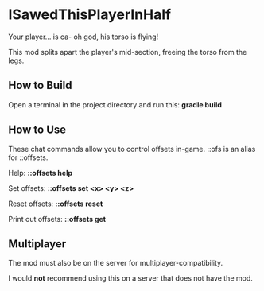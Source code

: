 # ISawedThisPlayerInHalf
Your player... is ca- oh god, his torso is flying!

This mod splits apart the player's mid-section, freeing the torso from the legs.

## How to Build
Open a terminal in the project directory and run this: **gradle build**
  
## How to Use
These chat commands allow you to control offsets in-game.
::ofs is an alias for ::offsets.

Help: **::offsets help**

Set offsets: **::offsets set \<x> \<y> \<z>**
  
Reset offsets: **::offsets reset**

Print out offsets: **::offsets get**

## Multiplayer
The mod must also be on the server for multiplayer-compatibility.

I would **not** recommend using this on a server that does not have the mod.
